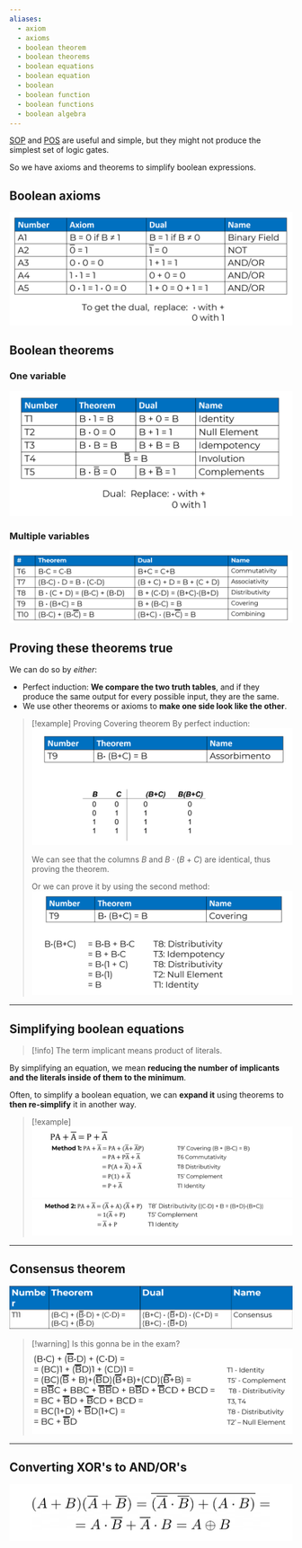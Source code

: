 ```yaml
---
aliases:
  - axiom
  - axioms
  - boolean theorem
  - boolean theorems
  - boolean equations
  - boolean equation
  - boolean
  - boolean function
  - boolean functions
  - boolean algebra
---
```

[SOP](4.%20SOP%20&%20POS.md#SOP%20(sum%20of%20products)) and [POS](4.%20SOP%20&%20POS.md#POS%20(product%20of%20sums)) are useful and simple, but they might not produce the simplest set of logic gates.

So we have axioms and theorems to simplify boolean expressions.

## Boolean axioms


![](../z_images/Pasted%20image%2020241215124605.png)


## Boolean theorems

### One variable

![](../z_images/Pasted%20image%2020241215124745%201.png)


### Multiple variables

![](../z_images/Pasted%20image%2020241215131847.png)


## Proving these theorems true

We can do so by *either*:
- Perfect induction: **We compare the two truth tables**, and if they produce the same output for every possible input, they are the same.
- We use other theorems or axioms to **make one side look like the other**.

> [!example] Proving Covering theorem
> By perfect induction:
> ![](../z_images/Pasted%20image%2020241215131526.png)
> 
> We can see that the columns $B$ and $B\cdot (B+C)$ are identical, thus proving the theorem.
> 
> Or we can prove it by using the second method:
> ![](../z_images/Pasted%20image%2020241215131736.png)

---

## Simplifying boolean equations

> [!info]
> The term implicant means product of literals.

By simplifying an equation, we mean **reducing the number of implicants and the literals inside of them to the minimum**.

Often, to simplify a boolean equation, we can **expand it** using theorems to **then re-simplify** it in another way.

> [!example]
> ![](../z_images/Pasted%20image%2020241215132438.png)![](../z_images/Pasted%20image%2020241215132452.png)

---

## Consensus theorem

![](../z_images/Pasted%20image%2020241215132647.png)

> [!warning] Is this gonna be in the exam?
> ![](../z_images/Pasted%20image%2020241215132750.png)

---

## Converting XOR's to AND/OR's

![](../z_images/Pasted%20image%2020241215132848.png)
